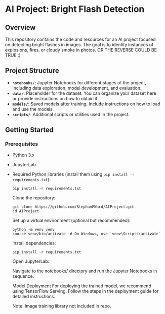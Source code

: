 # AI Project: Bright Flash Detection

## Overview

This repository contains the code and resources for an AI project focused on detecting bright flashes in images. The goal is to identify instances of explosions, fires, or cloudy smoke in photos. OR THE REVERSE COULD BE TRUE :)

## Project Structure

- **`notebooks/`**: Jupyter Notebooks for different stages of the project, including data exploration, model development, and evaluation.
- **`data/`**: Placeholder for the dataset. You can organize your dataset here or provide instructions on how to obtain it.
- **`models/`**: Saved models after training. Include instructions on how to load and use the models.
- **`scripts/`**: Additional scripts or utilities used in the project.

## Getting Started

### Prerequisites

- Python 3.x
- JupyterLab
- Required Python libraries (install them using `pip install -r requirements.txt`):

  ```
  pip install -r requirements.txt
  ```

  Clone the repository:
  ```
  git clone https://github.com/StephanFWard/AIProject.git
  cd AIProject
  ```

  Set up a virtual environment (optional but recommended):
  ```
  python -m venv venv
  source venv/bin/activate  # On Windows, use `venv\Scripts\activate`
  ```

  Install dependencies:
  ```
  pip install -r requirements.txt
  ```

  Open JupyterLab:

  Navigate to the notebooks/ directory and run the Jupyter Notebooks in sequence.

  Model Deployment
  For deploying the trained model, we recommend using TensorFlow Serving. Follow the steps in the deployment guide for detailed instructions.

  Note: Image training library not included in repo.
  
